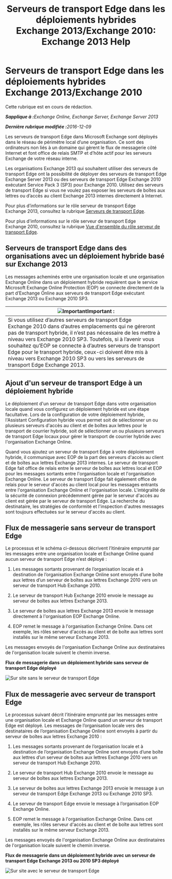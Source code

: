 ﻿---
title: 'Serveurs de transport Edge dans les déploiements hybrides Exchange 2013/Exchange 2010: Exchange 2013 Help'
TOCTitle: Serveurs de transport Edge dans les déploiements hybrides Exchange 2013/Exchange 2010
ms:assetid: 924f895e-5987-48d0-b113-9d26dcbcdae0
ms:mtpsurl: https://technet.microsoft.com/fr-fr/library/Dn393965(v=EXCHG.150)
ms:contentKeyID: 59634359
ms.date: 01/10/2018
mtps_version: v=EXCHG.150
ms.translationtype: HT
---

# Serveurs de transport Edge dans les déploiements hybrides Exchange 2013/Exchange 2010

Cette rubrique est en cours de rédaction.  

_<strong>Sapplique à :</strong>Exchange Online, Exchange Server, Exchange Server 2013_

_<strong>Dernière rubrique modifiée :</strong>2016-12-09_

Les serveurs de transport Edge dans Microsoft Exchange sont déployés dans le réseau de périmètre local d’une organisation. Ce sont des ordinateurs non liés à un domaine qui gèrent le flux de messagerie côté Internet et font office de relais SMTP et d’hôte actif pour les serveurs Exchange de votre réseau interne.

Les organisations Exchange 2013 qui souhaitent utiliser des serveurs de transport Edge ont la possibilité de déployer des serveurs de transport Edge Exchange Server 2013 ou des serveurs de transport Edge Exchange 2010 exécutant Service Pack 3 (SP3) pour Exchange 2010. Utilisez des serveurs de transport Edge si vous ne voulez pas exposer les serveurs de boîtes aux lettres ou d’accès au client Exchange 2013 internes directement à Internet.

Pour plus d’informations sur le rôle serveur de transport Edge Exchange 2013, consultez la rubrique [Serveurs de transport Edge](https://technet.microsoft.com/fr-fr/library/bb124701\(v=exchg.150\)).

Pour plus d'informations sur le rôle serveur de transport Edge Exchange 2010, consultez la rubrique [Vue d'ensemble du rôle serveur de transport Edge](http://go.microsoft.com/fwlink/p/?linkid=183473).

## Serveurs de transport Edge dans des organisations avec un déploiement hybride basé sur Exchange 2013

Les messages acheminés entre une organisation locale et une organisation Exchange Online dans un déploiement hybride requièrent que le service Microsoft Exchange Online Protection (EOP) se connecte directement de la part d’Exchange Online aux serveurs de transport Edge exécutant Exchange 2013 ou Exchange 2010 SP3.

<table>
<thead>
<tr class="header">
<th><img src="images/Dn151301.important(EXCHG.150).gif" title="Important" alt="Important" />Important :</th>
</tr>
</thead>
<tbody>
<tr class="odd">
<td>Si vous utilisez d’autres serveurs de transport Edge Exchange 2010 dans d’autres emplacements qui ne géreront pas de transport hybride, il n’est pas nécessaire de les mettre à niveau vers Exchange 2010 SP3. Toutefois, si à l’avenir vous souhaitez qu’EOP se connecte à d’autres serveurs de transport Edge pour le transport hybride, ceux-ci doivent être mis à niveau vers Exchange 2010 SP3 ou vers les serveurs de transport Edge Exchange 2013.</td>
</tr>
</tbody>
</table>


## Ajout d'un serveur de transport Edge à un déploiement hybride

Le déploiement d'un serveur de transport Edge dans votre organisation locale quand vous configurez un déploiement hybride est une étape facultative. Lors de la configuration de votre déploiement hybride, l'Assistant Configuration hybride vous permet soit de sélectionner un ou plusieurs serveurs d'accès au client et de boîtes aux lettres pour le transport de courrier hybride, soit de sélectionner un ou plusieurs serveurs de transport Edge locaux pour gérer le transport de courrier hybride avec l'organisation Exchange Online.

Quand vous ajoutez un serveur de transport Edge à votre déploiement hybride, il communique avec EOP de la part des serveurs d'accès au client et de boîtes aux lettres Exchange 2013 internes. Le serveur de transport Edge fait office de relais entre le serveur de boîtes aux lettres local et EOP pour les messages sortants entre l'organisation locale et l'organisation Exchange Online. Le serveur de transport Edge fait également office de relais pour le serveur d'accès au client local pour les messages entrants entre l'organisation Exchange Online et l'organisation locale. L'intégralité de la sécurité de connexion précédemment gérée par le serveur d'accès au client est gérée par le serveur de transport Edge. La recherche du destinataire, les stratégies de conformité et l'inspection d'autres messages sont toujours effectuées sur le serveur d'accès au client.

## Flux de messagerie sans serveur de transport Edge

Le processus et le schéma ci-dessous décrivent l’itinéraire emprunté par les messages entre une organisation locale et Exchange Online quand aucun serveur de transport Edge n’est déployé :

1.  Les messages sortants provenant de l’organisation locale et à destination de l’organisation Exchange Online sont envoyés d’une boîte aux lettres d’un serveur de boîtes aux lettres Exchange 2010 vers un serveur de transport Hub Exchange 2010.

2.  Le serveur de transport Hub Exchange 2010 envoie le message au serveur de boîtes aux lettres Exchange 2013.

3.  Le serveur de boîtes aux lettres Exchange 2013 envoie le message directement à l'organisation EOP Exchange Online.

4.  EOP remet le message à l'organisation Exchange Online. Dans cet exemple, les rôles serveur d'accès au client et de boîte aux lettres sont installés sur le même serveur Exchange 2013.

Les messages envoyés de l'organisation Exchange Online aux destinataires de l'organisation locale suivent le chemin inverse.

**Flux de messagerie dans un déploiement hybride sans serveur de transport Edge déployé**

![Sur site sans le serveur de transport Edge](images/Dn393965.37bbe430-b157-4f52-83da-6d44f4459425(EXCHG.150).png "Sur site sans le serveur de transport Edge")

## Flux de messagerie avec serveur de transport Edge

Le processus suivant décrit l’itinéraire emprunté par les messages entre une organisation locale et Exchange Online quand un serveur de transport Edge est déployé. Les messages de l’organisation locale vers des destinataires de l’organisation Exchange Online sont envoyés à partir du serveur de boîtes aux lettres Exchange 2010 :

1.  Les messages sortants provenant de l’organisation locale et à destination de l’organisation Exchange Online sont envoyés d’une boîte aux lettres d’un serveur de boîtes aux lettres Exchange 2010 vers un serveur de transport Hub Exchange 2010.

2.  Le serveur de transport Hub Exchange 2010 envoie le message au serveur de boîtes aux lettres Exchange 2013.

3.  Le serveur de boîtes aux lettres Exchange 2013 envoie le message à un serveur de transport Edge Exchange 2013 ou Exchange 2010 SP3.

4.  Le serveur de transport Edge envoie le message à l’organisation EOP Exchange Online.

5.  EOP remet le message à l'organisation Exchange Online. Dans cet exemple, les rôles serveur d'accès au client et de boîte aux lettres sont installés sur le même serveur Exchange 2013.

Les messages envoyés de l'organisation Exchange Online aux destinataires de l'organisation locale suivent le chemin inverse.

**Flux de messagerie dans un déploiement hybride avec un serveur de transport Edge Exchange 2013 ou 2010 SP3 déployé**

![Sur site avec le serveur de transport Edge](images/Dn393965.f1039133-249b-401d-bd39-3672442a06c9(EXCHG.150).png "Sur site avec le serveur de transport Edge")

